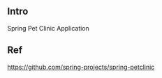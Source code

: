 ## Intro

Spring Pet Clinic Application

## Ref

https://github.com/spring-projects/spring-petclinic
